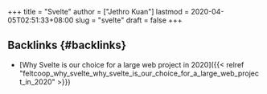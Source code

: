 +++
title = "Svelte"
author = ["Jethro Kuan"]
lastmod = 2020-04-05T02:51:33+08:00
slug = "svelte"
draft = false
+++

## Backlinks {#backlinks}

-   [Why Svelte is our choice for a large web project in 2020]({{< relref "feltcoop_why_svelte_why_svelte_is_our_choice_for_a_large_web_project_in_2020" >}})
